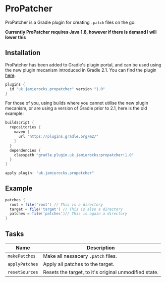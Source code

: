 ProPatcher
==========
ProPatcher is a Gradle plugin for creating `.patch` files on the go.

**Currently ProPatcher requires Java 1.8, however if there is demand I will lower this**

## Installation
ProPatcher has been added to Gradle's plugin portal, and can be used using the new plugin mecanism introduced in Gradle 2.1.
You can find the plugin [here](https://plugins.gradle.org/plugin/uk.jamierocks.propatcher).

```gradle
plugins {
  id "uk.jamierocks.propatcher" version "1.0"
}
```

For those of you, using builds where you cannot utilise the new plugin mecanism, or are using a version of Gradle prior to 2.1, here is the old example:

```gradle
buildscript {
  repositories {
    maven {
      url "https://plugins.gradle.org/m2/"
    }
  }
  dependencies {
    classpath "gradle.plugin.uk.jamierocks:propatcher:1.0"
  }
}

apply plugin: "uk.jamierocks.propatcher"
```

## Example
```gradle
patches {
  root = file('root') // This is a directory
  target = file('target') // This is also a directory
  patches = file('patches')// This is again a directory
}
```

## Tasks
| Name           | Description                                           |
| -------------- | ----------------------------------------------------- |
| `makePatches`  | Make all nessacery `.patch` files.                    |
| `applyPatches` | Apply all patches to the target.                      |
| `resetSources` | Resets the target, to it's original unmodified state. |
